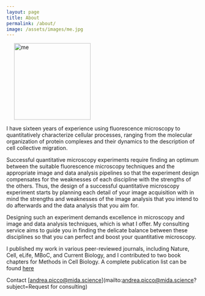 ```yaml
---
layout: page
title: About
permalink: /about/
image: /assets/images/me.jpg
---
```

<img src="{{page.image}}" class="round-image" alt="me" style="width: 200px;" hspace="20">

I have sixteen years of experience using fluorescence microscopy to quantitatively characterize cellular processes, ranging from the molecular organization of protein complexes and their dynamics to the description of cell collective migration.

Successful quantitative microscopy experiments require finding an optimum between the suitable fluorescence microscopy techniques and the appropriate image and data analysis pipelines so that the experiment design compensates for the weaknesses of each discipline with the strengths of the others. Thus, the design of a successful quantitative microscopy experiment starts by planning each detail of your image acquisition with in mind the strengths and weaknesses of the image analysis that you intend to do afterwards and the data analysis that you aim for. 

Designing such an experiment demands excellence in microscopy and image and data analysis techniques, which is what I offer. My consulting service aims to guide you in finding the delicate balance between these disciplines so that you can perfect and boost your quantitative microscopy.

I published my work in various peer-reviewed journals, including Nature, Cell, eLife, MBoC, and Current Biology, and I contributed to two book chapters for Methods in Cell Biology. A complete publication list can be found [here][orcid]

Contact [andrea.picco@mida.science](mailto:andrea.picco@mida.science?subject=Request for consulting)

[orcid]: https://orcid.org/0000-0003-2548-9183#works
